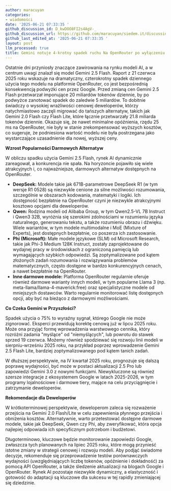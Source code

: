 ```yaml
---
author: maracuyan
categories:
- wiadomości
date: '2025-06-21 07:33:35 '
github_discussion_id: D_kwDOO8FI2s4AgV-_
github_discussion_url: https://github.com/maracuyan/siedem.it/discussions/31
github_last_edited_at: '2025-06-21 07:33:35 '
layout: post
llm_processed: true
title: Gemini notuje 4-krotny spadek ruchu Na OpenRouter po wyłączeniu darmowych modeli
---
```


Ostatnie dni przyniosły znaczące zawirowania na rynku modeli AI, a w centrum uwagi znalazł się model Gemini 2.5 Flash. Raport z 21 czerwca 2025 roku wskazuje na dramatyczny, czterokrotny spadek dziennego użycia tego modelu na platformie OpenRouter, co jest bezpośrednią konsekwencją podwyżki cen przez Google. Przed zmianą cen Gemini 2.5 Flash przetwarzał imponujące 20 miliardów tokenów dziennie, by po podwyżce zanotować spadek do zaledwie 5 miliardów. To dobitnie świadczy o wysokiej wrażliwości cenowej deweloperów, którzy natychmiastowo zaczęli migrować do tańszych alternatyw, takich jak Gemini 2.0 Flash czy Flash Lite, które łącznie przetwarzały 21.8 miliarda tokenów dziennie. Okazuje się, że nawet minimalne opóźnienia, rzędu 25 ms na OpenRouter, nie były w stanie zrekompensować wyższych kosztów, co sugeruje, że podniesiona wartość modelu nie była postrzegana jako wystarczające uzasadnienie dla nowej, wyższej ceny.

**Wzrost Popularności Darmowych Alternatyw**

W obliczu spadku użycia Gemini 2.5 Flash, rynek AI dynamicznie zareagował, a konkurencja nie spała. Na horyzoncie pojawiło się wiele atrakcyjnych i, co najważniejsze, darmowych alternatyw dostępnych na OpenRouter.

*   **DeepSeek:** Modele takie jak 671B-parametrowe DeepSeek R1 (w tym wersje R1 0528) są niezwykle cenione za silne możliwości rozumowania, szczególnie w obszarach kodowania, matematyki i logiki. Ich dostępność bezpłatnie na OpenRouter czyni je niezwykle atrakcyjnymi kosztowo opcjami dla deweloperów.
*   **Qwen:** Rodzina modeli od Alibaba Group, w tym Qwen2.5-VL 7B Instruct i Qwen3 32B, wyróżnia się szerokimi zdolnościami w rozumieniu języka naturalnego, generowaniu tekstu, a także rozumieniu obrazu i dźwięku. Wiele wariantów, w tym modele multimodalne i MoE (Mixture of Experts), jest dostępnych bezpłatnie, co poszerza ich zastosowanie.
*   **Phi (Microsoft):** Małe modele językowe (SLM) od Microsoft Research, takie jak Phi-3 Medium 128K Instruct, zostały zaprojektowane do wydajnej pracy w środowiskach z ograniczoną pamięcią lub wymagających szybkich odpowiedzi. Są zoptymalizowane pod kątem złożonych zadań rozumowania i rozwiązywania problemów matematycznych, często dostępne w bardzo konkurencyjnych cenach, a nawet bezpłatnie na OpenRouter.
*   **Inne darmowe modele:** Platforma OpenRouter regularnie oferuje również darmowe warianty innych modeli, w tym popularne Llama 3 (np. meta-llama/llama-4-maverick:free) oraz specjalistyczne modele od mniejszych dostawców. Warto regularnie monitorować listę dostępnych opcji, aby być na bieżąco z darmowymi możliwościami.

**Co Czeka Gemini w Przyszłości?**

Spadek użycia o 75% to wyraźny sygnał, którego Google nie może zignorować. Eksperci przewidują korektę cenową już w lipcu 2025 roku. Może ona przyjąć formę wprowadzenia warstwowego cennika, który rozróżni zadania "myślące" od "niemyślących", lub powrotu do stawek sprzed 19 czerwca. Możemy również spodziewać się rozwoju linii modeli w sierpniu-wrześniu 2025 roku, na przykład poprzez wprowadzenie Gemini 2.5 Flash Lite, bardziej zoptymalizowanego pod kątem tanich zadań.

W dłuższej perspektywie, na IV kwartał 2025 roku, prognozuje się dalszą poprawę wydajności, być może w postaci aktualizacji 2.5 Pro lub zapowiedzi Gemini 3.0 z nowymi funkcjami. Niewykluczone są również szersze integracje z ekosystemem Google w latach 2025-2026, w tym programy lojalnościowe i darmowe tiery, mające na celu przyciągnięcie i zatrzymanie deweloperów.

**Rekomendacje dla Deweloperów**

W krótkoterminowej perspektywie, deweloperom zaleca się rozważenie przejścia na Gemini 2.0 Flash/Lite w celu zapewnienia płynnego przejścia i obniżenia kosztów. Alternatywnie, warto przetestować dostępne darmowe modele, takie jak DeepSeek, Qwen czy Phi, aby zweryfikować, która opcja najlepiej odpowiada ich specyficznym potrzebom i budżetowi.

Długoterminowo, kluczowe będzie monitorowanie zapowiedzi Google, zwłaszcza tych planowanych na lipiec 2025 roku, które mogą przynieść istotne zmiany w strategii cenowej i rozwoju modeli. Aby podjąć świadome decyzje, rekomenduje się przeprowadzenie testów porównawczych wydajności (uwzględniających liczbę tokenów, opóźnienie i dokładność) za pomocą API OpenRouter, a także śledzenie aktualizacji na blogach Google i OpenRouter. Rynek AI pozostaje niezwykle dynamiczny, a elastyczność i gotowość do adaptacji są kluczowe dla sukcesu w tej rapidly zmieniającej się dziedzinie.